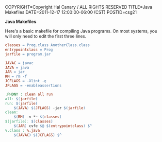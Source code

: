 COPYRIGHT=Copyright Hal Canary / ALL RIGHTS RESERVED
TITLE=Java Makefiles
DATE=2011-12-17 12:00:00-06:00 (CST)
POSTID=csg21

**Java Makefiles**

Here's a basic makefile for compiling Java programs. On most systems, you will only need to edit the first three lines.

```Makefile
classes = Prog.class AnotherClass.class
entrypointclass = Prog
jarfile = program.jar

JAVAC = javac
JAVA = java
JAR = jar
RM = rm -f
JCFLAGS = -Xlint -g 
JFLAGS = -enableassertions

.PHONY : clean all run
all: $(jarfile)
run: $(jarfile)
	$(JAVA) $(JFLAGS) -jar $(jarfile)
clean:
	$(RM) -v *~ $(classes)
$(jarfile): $(classes)
	$(JAR) cvfe $@ $(entrypointclass) $^
%.class : %.java
	$(JAVAC) $(JCFLAGS) $^
```
